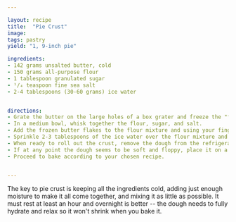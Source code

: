```yaml
---

layout: recipe
title:  "Pie Crust"
image:
tags: pastry
yield: "1, 9-inch pie"

ingredients:
- 142 grams unsalted butter, cold
- 150 grams all-purpose flour
- 1 tablespoon granulated sugar
- ¹/₄ teaspoon fine sea salt
- 2-4 tablespoons (30-60 grams) ice water


directions:
- Grate the butter on the large holes of a box grater and freeze the "flakes" at least 15 minutes. (You can do this well ahead of time and keep the butter in a well-sealed ziplock bag in the freezer for up to a month or two.)
- In a medium bowl, whisk together the flour, sugar, and salt.
- Add the frozen butter flakes to the flour mixture and using your fingers, quickly toss and break up the butter a bit more -- you are aiming for a crumbly mixture.
- Sprinkle 2-3 tablespoons of the ice water over the flour mixture and toss well with a fork. The mixture will start to clump and if you pinch a bit it will stick together. If it is very dry, use a bit more water, evenly sprinkled over the mixture, and toss some more with the fork. When it seems that it will hold together when compressed, dump the mixture onto a sheet of plastic wrap and using your hands gently but firmly press the mass into a disk about 1-inch thick. Wrap it tightly in the plastic wrap and refrigerate for at least one hour -- overnight is fine!
- When ready to roll out the crust, remove the dough from the refrigerator and place on a well-floured surface. Rolling on a piece of parchment or double thick plastic wrap can help keep things clean and movable. Dust the top of the dough well with flour and then using the rolling pin, press into the dough every inch or so to flatten it a bit before you start to actually roll. When rolling, start in the center of the disk and roll toward the edge, but not over the edge. Work your way in sections around the disc, lifting the dough off the rolling surface every roll or two so it doesn't adhere to the table. Roll your dough about 1/8-inch thick -- more importantly, it should be a large enough diameter to come up over the sides of the pie plate and hang over the edge by about ³/₄-inch.
- If at any point the dough seems to be soft and floppy, place it on a plate or tray and freeze or refrigerate a few minutes until it firms up.
- Proceed to bake according to your chosen recipe.


---
```


The key to pie crust is keeping all the ingredients cold, adding just enough moisture to make it all come together, and mixing it as little as possible. It must rest at least an hour and overnight is better -- the dough needs to fully hydrate and relax so it won't shrink when you bake it.
